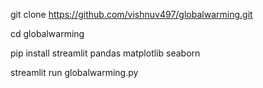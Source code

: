 git clone https://github.com/vishnuv497/globalwarming.git

cd globalwarming

pip install streamlit pandas matplotlib seaborn

streamlit run globalwarming.py
